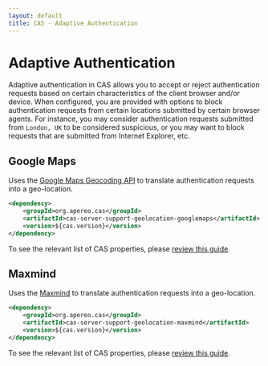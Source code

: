 ```yaml
---
layout: default
title: CAS - Adaptive Authentication
---
```


# Adaptive Authentication

Adaptive authentication in CAS allows you to accept or reject authentication requests based on certain characteristics 
of the client browser and/or device. When configured, you are provided with options to block authentication requests
from certain locations submitted by certain browser agents. For instance, you may consider authentication requests submitted
from `London, UK` to be considered suspicious, or you may want to block requests that are submitted from Internet Explorer, etc.

## Google Maps

Uses the [Google Maps Geocoding API](https://developers.google.com/maps/documentation/geocoding/start) to translate
authentication requests into a geo-location.

```xml
<dependency>
    <groupId>org.apereo.cas</groupId>
    <artifactId>cas-server-support-geolocation-googlemaps</artifactId>
    <version>${cas.version}</version>
</dependency>
```

To see the relevant list of CAS properties, please [review this guide](Configuration-Properties.html).

## Maxmind

Uses the [Maxmind](https://www.maxmind.com/en/home) to translate
authentication requests into a geo-location.

```xml
<dependency>
    <groupId>org.apereo.cas</groupId>
    <artifactId>cas-server-support-geolocation-maxmind</artifactId>
    <version>${cas.version}</version>
</dependency>
```

To see the relevant list of CAS properties, please [review this guide](Configuration-Properties.html).

